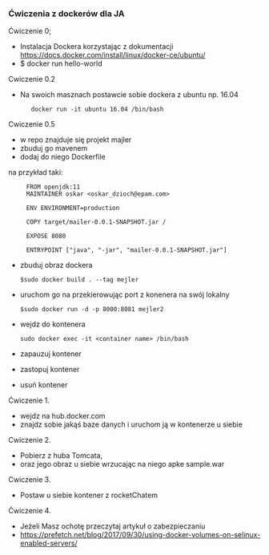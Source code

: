 ### Ćwiczenia z dockerów dla JA

Ćwiczenie 0;
  -   Instalacja Dockera korzystając z dokumentacji https://docs.docker.com/install/linux/docker-ce/ubuntu/
  -  $ docker run hello-world
 
Cwiczenie 0.2
 
 - Na swoich masznach postawcie sobie dockera z ubuntu np. 16.04
 
          docker run -it ubuntu 16.04 /bin/bash

Cwiczenie 0.5
 - w repo znajduje się projekt majler
 - zbuduj go mavenem
 - dodaj do niego Dockerfile
 
 na przykład taki:
 
         FROM openjdk:11
         MAINTAINER oskar <oskar_dzioch@epam.com>
         
         ENV ENVIRONMENT=production
         
         COPY target/mailer-0.0.1-SNAPSHOT.jar /
         
         EXPOSE 8080
         
         ENTRYPOINT ["java", "-jar", "mailer-0.0.1-SNAPSHOT.jar"]
       
   
   - zbuduj obraz dockera
    
         $sudo docker build . --tag mejler
         
   - uruchom go na przekierowując port z konenera na swój lokalny

         $sudo docker run -d -p 8000:8081 mejler2
      
 - wejdz do kontenera
 
       sudo docker exec -it <container name> /bin/bash
       
       
-   zapauzuj kontener     
-   zastopuj kontener
-   usuń kontener   
      
Ćwiczenie 1.
 - wejdz na hub.docker.com
 - znajdz sobie jakąś baze danych i uruchom ją w kontenerze u siebie
 
Cwiczenie 2.
  -  Pobierz z huba Tomcata, 
  -  oraz jego obraz u siebie wrzucając na niego apke sample.war
 
Cwiczenie 3.
  - Postaw u siebie kontener z rocketChatem
    
Ćwiczenie 4. 
  - Jeżeli Masz ochotę przeczytaj artykuł o zabezpieczaniu
  -  https://prefetch.net/blog/2017/09/30/using-docker-volumes-on-selinux-enabled-servers/













